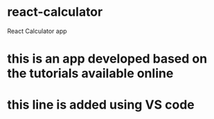 # react-calculator
React Calculator app 
# this is an app developed based on the tutorials available online

# this line is added using VS code
